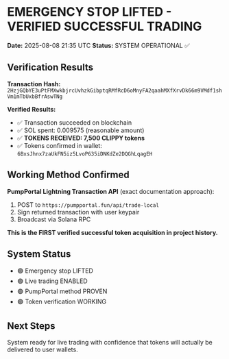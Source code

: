 # EMERGENCY STOP LIFTED - VERIFIED SUCCESSFUL TRADING

**Date:** 2025-08-08 21:35 UTC
**Status:** SYSTEM OPERATIONAL ✅

## Verification Results

**Transaction Hash:** `2HzjGQbYE3uPtFMXwkbjrcUvhzkGibptqRMfRcD6oMnyFA2qaahMXfXrvDk66m9VMdf1shVm1mTbUxbBfrAswTNg`

**Verified Results:**
- ✅ Transaction succeeded on blockchain
- ✅ SOL spent: 0.009575 (reasonable amount)
- ✅ **TOKENS RECEIVED: 7,500 CLIPPY tokens**
- ✅ Tokens confirmed in wallet: `6BxsJhnx7zaUkFN5iz5LvoP635iDNKdZe2DQGhLqagEH`

## Working Method Confirmed

**PumpPortal Lightning Transaction API** (exact documentation approach):
1. POST to `https://pumpportal.fun/api/trade-local`
2. Sign returned transaction with user keypair
3. Broadcast via Solana RPC

**This is the FIRST verified successful token acquisition in project history.**

## System Status

- 🟢 Emergency stop LIFTED
- 🟢 Live trading ENABLED
- 🟢 PumpPortal method PROVEN
- 🟢 Token verification WORKING

## Next Steps

System ready for live trading with confidence that tokens will actually be delivered to user wallets.